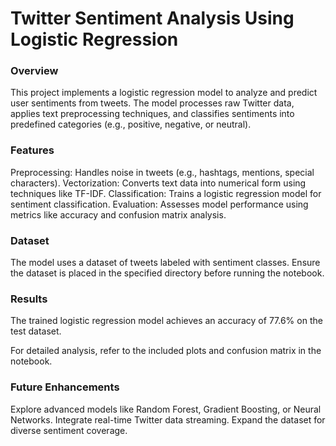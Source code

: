 # Twitter Sentiment Analysis Using Logistic Regression
### Overview
This project implements a logistic regression model to analyze and predict user sentiments from tweets. The model processes raw Twitter data, applies text preprocessing techniques, and classifies sentiments into predefined categories (e.g., positive, negative, or neutral).

### Features
Preprocessing: Handles noise in tweets (e.g., hashtags, mentions, special characters).
Vectorization: Converts text data into numerical form using techniques like TF-IDF.
Classification: Trains a logistic regression model for sentiment classification.
Evaluation: Assesses model performance using metrics like accuracy and confusion matrix analysis.

### Dataset
The model uses a dataset of tweets labeled with sentiment classes. Ensure the dataset is placed in the specified directory before running the notebook.

### Results
The trained logistic regression model achieves an accuracy of 77.6% on the test dataset.

For detailed analysis, refer to the included plots and confusion matrix in the notebook.

### Future Enhancements
Explore advanced models like Random Forest, Gradient Boosting, or Neural Networks.
Integrate real-time Twitter data streaming.
Expand the dataset for diverse sentiment coverage.
